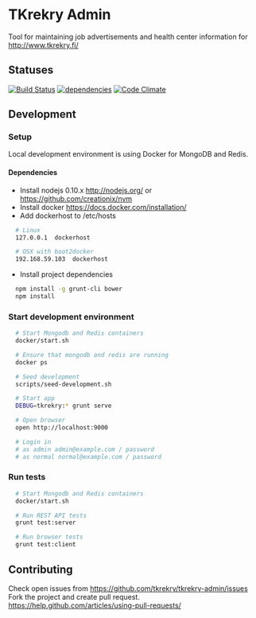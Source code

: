# TKrekry Admin

Tool for maintaining job advertisements and health center information for http://www.tkrekry.fi/

## Statuses

[![Build Status](https://travis-ci.org/tkrekry/tkrekry-admin.svg)](https://travis-ci.org/tkrekry/tkrekry-admin)
[![dependencies](https://david-dm.org/tkrekry/tkrekry-admin.png)](https://david-dm.org/tkrekry/tkrekry-admin)
[![Code Climate](https://codeclimate.com/github/tkrekry/tkrekry-admin/badges/gpa.svg)](https://codeclimate.com/github/tkrekry/tkrekry-admin)

## Development

### Setup

Local development environment is using Docker for MongoDB and Redis.

#### Dependencies

* Install nodejs 0.10.x http://nodejs.org/ or https://github.com/creationix/nvm
* Install docker https://docs.docker.com/installation/
* Add dockerhost to /etc/hosts
```bash
  # Linux
  127.0.0.1  dockerhost

  # OSX with boot2docker
  192.168.59.103  dockerhost
```
* Install project dependencies
```bash
  npm install -g grunt-cli bower
  npm install
```

### Start development environment

```bash
  # Start Mongodb and Redis containers
  docker/start.sh

  # Ensure that mongodb and redis are running
  docker ps

  # Seed development
  scripts/seed-development.sh

  # Start app
  DEBUG=tkrekry:* grunt serve

  # Open browser
  open http://localhost:9000

  # Login in
  # as admin admin@example.com / password
  # as normal normal@example.com / password
```

### Run tests

```bash
  # Start Mongodb and Redis containers
  docker/start.sh

  # Run REST API tests
  grunt test:server

  # Run browser tests
  grunt test:client
```



## Contributing

Check open issues from https://github.com/tkrekry/tkrekry-admin/issues
Fork the project and create pull request.
https://help.github.com/articles/using-pull-requests/

